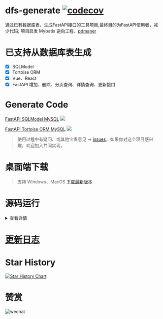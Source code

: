 # dfs-generate [![codecov](https://codecov.io/gh/zy7y/dfs-generate/graph/badge.svg?token=ZTBA7CYTFC)](https://codecov.io/gh/zy7y/dfs-generate)
通过已有数据库表，生成FastAPI接口的工具项目,最终目的为FastAPI使用者，减少代码; 项目启发 Mybatis 逆向工程、[pdmaner](https://gitee.com/robergroup/pdmaner)

# 已支持从数据库表生成
- [x] SQLModel
- [x] Tortoise ORM
- [x] Vue、React
- [x] FastAPI 增加、删除、分页查询、详情查询、更新接口

# Generate Code
[FastAPI SQLModel MySQL](docs/sqlmodel)
![](docs/sqlmodel/api.png)

[FastAPI Tortoise ORM MySQL](docs/tortoise-orm)
![](docs/tortoise-orm/api.png)

> 使用过程中有疑问、或其他宝贵意见 -> [issues](https://github.com/zy7y/dfs-generate/issues)，如果你对这个项目感兴趣，欢迎加入共同实现，

# 桌面端下载
> 支持 Windows、MacOS
[下载最新版本](https://github.com/zy7y/dfs-generate/releases/latest)

# 源码运行
<details>
<summary>查看详情</summary>

> 注意：开发使用环境 Node18.15 Python3.11，不低于该要求最佳。

## 1. 下载源码
```shell
git clone https://github.com/zy7y/dfs-generate.git
```

> 以下命令均在源码根目录执行
## 2. 前端
### 进入目录
```shell
cd web
```
### 安装依赖
```shell
npm i
```
### 打包编译
```shell
npm run build
```

## 3. 后端
### 虚拟环境（可选）
```shell
python -m venv venv

# windows 激活虚拟环境
venv\Scripts\activate

# mac 、linux 激活虚拟环境
source venv/bin/activate
```
### 安装依赖
```shell
pip install -r requirements.txt 
```
### 运行
> 解决找不到模块问题
> mac / linux `export PYTHONPATH=./`  windows `set PYTHONPATH=./`
```shell
python dfs_generate/server.py
```
### 访问
> 注意：端口8080，请确保该端口未被占用
```shell
http://127.0.0.1:8080
```
</details>

# [更新日志](/docs/CHANGELOG.md)

# Star History
<!-- STAR_HISTORY -->

[![Star History Chart](https://api.star-history.com/svg?repos=zy7y/dfs-generate&type=Date)](https://star-history.com/#zy7y/dfs-generate&Date)

<!-- /STAR_HISTORY -->
    



<!-- CONTRIBUTORS_SECTION -->
<!-- /CONTRIBUTORS_SECTION -->

# 赞赏
![wechat](docs/wechat.jpeg)


